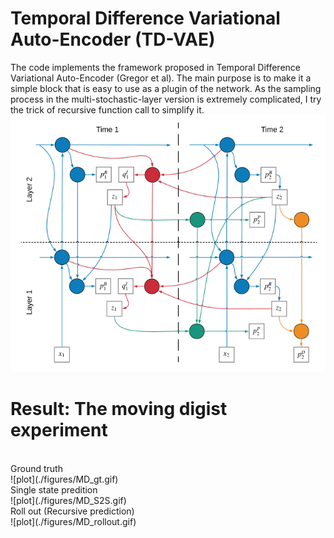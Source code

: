 # Temporal Difference Variational Auto-Encoder (TD-VAE)
The code implements the framework proposed in Temporal Difference Variational Auto-Encoder (Gregor et al).
The main purpose is to make it a simple block that is easy to use as a plugin of the network.
As the sampling process in the multi-stochastic-layer version is extremely complicated, I try the trick of recursive function call to simplify it.
<br/>
![plot](./figures/TDVAE.PNG)
# Result: The moving digist experiment
<br/>
Ground truth
<br/>
![plot](./figures/MD_gt.gif)
<br/>
Single state predition
<br/>
![plot](./figures/MD_S2S.gif)
<br/>
Roll out (Recursive prediction)
<br/>
![plot](./figures/MD_rollout.gif)

